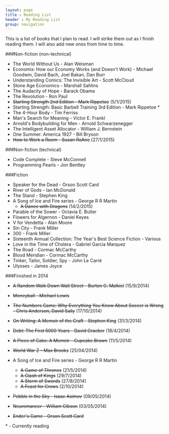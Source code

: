 ```yaml
---
layout: page
title : Reading List
header : My Reading List 
group: navigation
---
```


This is a list of books that I plan to read. I will strike them out as I finish reading them. I will also add new ones from time to time.

###Non-fiction (non-technical)

* The World Without Us - Alan Weisman
* Economix: How our Economy Works (and Doesn't Work) - Michael Goodwin, David Bach, Joel Bakan, Dan Burr
* Understanding Comics: The Invisible Art - Scott McCloud
* Stone Age Economics - Marshall Sahlins
* The Audacity of Hope - Barack Obama
* The Revolution - Ron Paul
* ~~Starting Strength 2nd Edition - Mark Rippetoe~~ (5/1/2015)
* Starting Strength: Basic Barbell Training 3rd Edition - Mark Rippetoe *
* The 4-Hour Body - Tim Ferriss 
* Man's Search for Meaning - Victor E. Frankl
* Arnold's Bodybuilding for Men - Arnold Schwarzenegger
* The Intelligent Asset Allocator - William J. Bernstein 
* One Summer: America 1927 - Bill Bryson
* ~~How to Work a Room - Susan RoAne~~ (27/1/2015)


###Non-fiction (technical)

* Code Complete - Steve McConnell
* Programming Pearls - Jon Bentley


###Fiction

* Speaker for the Dead - Orson Scott Card
* River of Gods - Ian McDonald
* The Stand - Stephen King
* A Song of Ice and Fire series - George R R Martin
  * ~~A Dance with Dragons~~ (14/2/2015)
* Parable of the Sower - Octavia E. Butler
* Flowers for Algernon - Daniel Keyes
* V for Vendetta - Alan Moore
* Sin City - Frank Miller
* 300 - Frank Miller
* Sixteenth Annual Collection: The Year's Best Science Fiction - Various
* Love in the Time of Cholera - Gabriel Garcia Marquez
* The Road - Cormac McCarthy
* Blood Meridian - Cormac McCarthy 
* Tinker, Tailor, Soldier, Spy - John Le Carré
* Ulysses - James Joyce
 
###Finished in 2014
* ~~A Random Walk Down Wall Street - Burton G. Malkiel~~ (15/9/2014)
* ~~Moneyball - Michael Lewis~~
* ~~The Numbers Game: Why Everything You Know About Soccer is Wrong - Chris Anderson, David Sally~~ (17/10/2014)
* ~~On Writing: A Memoir of the Craft - Stephen King~~ (31/3/2014)
* ~~Debt: The First 5000 Years - David Graeber~~ (18/4/2014)
* ~~A Piece of Cake: A Memoir - Cupcake Brown~~ (11/5/2014)

* ~~World War Z - Max Brooks~~ (25/04/2014)
* A Song of Ice and Fire series - George R R Martin
  * ~~A Game of Thrones~~ (21/5/2014)
  * ~~A Clash of Kings~~ (29/7/2014)
  * ~~A Storm of Swords~~ (27/8/2014)
  * ~~A Feast for Crows~~ (2/10/2014)
* ~~Pebble in the Sky - Isaac Asimov~~ (09/05/2014)
* ~~Neuromancer - William Gibson~~ (03/05/2014)
* ~~Ender's Game - Orson Scott Card~~


\* - Currently reading

